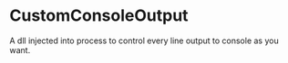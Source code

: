 # CustomConsoleOutput
 A dll injected into process to control every line output to console as you want.
